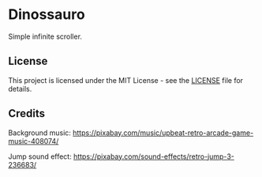 # Dinossauro

Simple infinite scroller.

## License
This project is licensed under the MIT License - see the [LICENSE](LICENSE) file for details.


## Credits

Background music:
https://pixabay.com/music/upbeat-retro-arcade-game-music-408074/

Jump sound effect:
https://pixabay.com/sound-effects/retro-jump-3-236683/
